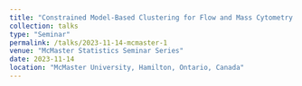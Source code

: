 ```yaml
---
title: "Constrained Model-Based Clustering for Flow and Mass Cytometry Data"
collection: talks
type: "Seminar"
permalink: /talks/2023-11-14-mcmaster-1
venue: "McMaster Statistics Seminar Series"
date: 2023-11-14
location: "McMaster University, Hamilton, Ontario, Canada"
---
```

